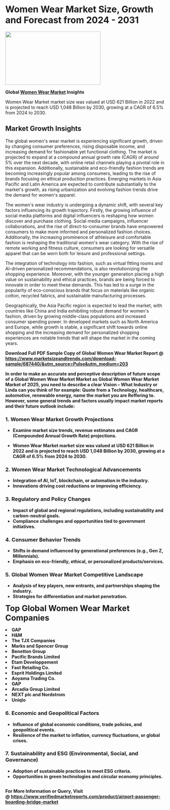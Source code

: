 <H1>Women Wear Market Size, Growth and Forecast from 2024 - 2031</H1><img class="aligncenter size-medium wp-image-584254" src="https://thirdeyenews.in/wp-content/uploads/2024/09/Global-Market-Research-300x168.jpeg" alt="" width="300" height="168" /><p><strong>Global&nbsp;<a href="https://www.marketsizeandtrends.com/download-sample/687440/&amp;utm_source=Pulse&amp;utm_medium=203">Women Wear Market</a> Insights</strong></p><p>Women Wear Market market size was valued at USD 621 Billion in 2022 and is projected to reach USD 1,048 Billion by 2030, growing at a CAGR of 6.5% from 2024 to 2030.</p><p><h2>Market Growth Insights</h2> <p>The global women's wear market is experiencing significant growth, driven by changing consumer preferences, rising disposable income, and increasing demand for fashionable yet functional clothing. The market is projected to expand at a compound annual growth rate (CAGR) of around 5% over the next decade, with online retail channels playing a pivotal role in this expansion. Additionally, sustainable and eco-friendly fashion trends are becoming increasingly popular among consumers, leading to the rise of brands focusing on ethical production practices. Emerging markets in Asia Pacific and Latin America are expected to contribute substantially to the market's growth, as rising urbanization and evolving fashion trends drive the demand for women's apparel.</p> <p><strong></strong></p> <p>The women's wear industry is undergoing a dynamic shift, with several key factors influencing its growth trajectory. Firstly, the growing influence of social media platforms and digital influencers is reshaping how women discover and purchase clothing. Social media campaigns, influencer collaborations, and the rise of direct-to-consumer brands have empowered consumers to make more informed and personalized fashion choices. Additionally, the increasing prominence of athleisure and comfortable fashion is reshaping the traditional women's wear category. With the rise of remote working and fitness culture, consumers are looking for versatile apparel that can be worn both for leisure and professional settings.</p> <p>The integration of technology into fashion, such as virtual fitting rooms and AI-driven personalized recommendations, is also revolutionizing the shopping experience. Moreover, with the younger generation placing a high value on sustainability and ethical practices, brands are being forced to innovate in order to meet these demands. This has led to a surge in the popularity of eco-conscious brands that focus on materials like organic cotton, recycled fabrics, and sustainable manufacturing processes.</p> <p>Geographically, the Asia Pacific region is expected to lead the market, with countries like China and India exhibiting robust demand for women's fashion, driven by growing middle-class populations and increased consumer spending power. In developed markets such as North America and Europe, while growth is stable, a significant shift towards online shopping and the increasing demand for personalized shopping experiences are notable trends that will shape the market in the coming years.</p> <p><strong></p><p><span class=""><strong>Download Full PDF Sample Copy of Global Women Wear Market Report</strong> @ <a href="https://www.marketsizeandtrends.com/download-sample/687440/&amp;utm_source=Pulse&amp;utm_medium=203" target="_blank">https://www.marketsizeandtrends.com/download-sample/687440/&amp;utm_source=Pulse&amp;utm_medium=203</a></span></p><p>In order to make an accurate and perceptive description of future scope of a Global&nbsp;Women Wear Market Market as Global&nbsp;Women Wear Market Market of 2025, you need to describe a clear Vision &ndash; What Industry or Linda can you think of for example: Quote from a Technology, healthcare, automotive, renewable energy, name the market you are Reffering to. However, some general trends and factors usually impact market reports and their future outlook include:</p><h3>1.&nbsp;<strong>Women Wear Market Growth Projections</strong></h3><ul><li>Examine market size trends, revenue estimates and CAGR (Compounded Annual Growth Rate) projections.</li><li><p>Women Wear Market market size was valued at USD 621 Billion in 2022 and is projected to reach USD 1,048 Billion by 2030, growing at a CAGR of 6.5% from 2024 to 2030.</p></li></ul><h3>2.&nbsp;<strong>Women Wear Market Technological Advancements</strong></h3><ul><li>Integration of AI, IoT, blockchain, or automation in the industry.</li><li>Innovations driving cost reductions or improving efficiency.</li></ul><h3>3.&nbsp;<strong>Regulatory and Policy Changes</strong></h3><ul><li>Impact of global and regional regulations, including sustainability and carbon-neutral goals.</li><li>Compliance challenges and opportunities tied to government initiatives.</li></ul><h3>4.&nbsp;<strong>Consumer Behavior Trends</strong></h3><ul><li>Shifts in demand influenced by generational preferences (e.g., Gen Z, Millennials).</li><li>Emphasis on eco-friendly, ethical, or personalized products/services.</li></ul><h3>5.&nbsp;<strong>Global Women Wear Market Competitive Landscape</strong></h3><ul><li>Analysis of key players, new entrants, and partnerships shaping the industry.</li><li>Strategies for differentiation and market penetration.</li></ul><p data-pm-slice="1 1 []"><span style="color: inherit; font-family: inherit; font-size: 25px;">Top Global Women Wear Market Companies</span></p><div class="" data-test-id=""><p><li>GAP</li><li> H&M</li><li> The TJX Companies</li><li> Marks and Spencer Group</li><li> Benetton Group</li><li> Pacific Brands Limited</li><li> Etam Developpement</li><li> Fast Retailing Co.</li><li> Esprit Holdings Limited</li><li> Aoyama Trading Co.</li><li> GAP</li><li> Arcadia Group Limited</li><li> NEXT plc and Nordstrom</li><li> Uniqlo</li></p></div><h3>6.&nbsp;<strong>Economic and Geopolitical Factors</strong></h3><ul><li>Influence of global economic conditions, trade policies, and geopolitical events.</li><li>Resilience of the market to inflation, currency fluctuations, or global crises.</li></ul><h3>7.&nbsp;<strong>Sustainability and ESG (Environmental, Social, and Governance)</strong></h3><ul><li>Adoption of sustainable practices to meet ESG criteria.</li><li>Opportunities in green technologies and circular economy principles.</li></ul><h2><strong style="font-size: 14px;">For More Information or Query, Visit @&nbsp;</strong><a style="background-color: #ffffff; font-size: 14px;" href="https://www.marketsizeandtrends.com/report/women-wear-market/" target="_blank">https://www.verifiedmarketreports.com/product/airport-passenger-boarding-bridge-market</a></h2>

